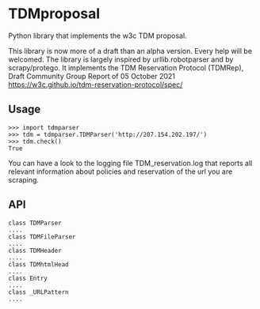 # TDMproposal
Python library that implements the w3c TDM proposal.


This library is now more of a draft than an alpha version. Every help will be welcomed.
The library is largely inspired by urllib.robotparser and by scrapy/protego. It implements the TDM Reservation Protocol (TDMRep), Draft Community Group Report of 05 October 2021 https://w3c.github.io/tdm-reservation-protocol/spec/

## Usage 
```
>>> import tdmparser 
>>> tdm = tdmparser.TDMParser('http://207.154.202.197/') 
>>> tdm.check() 
True 
```
You can have a look to the logging file TDM_reservation.log that reports all relevant information about policies and reservation of the url you are scraping.

## API
```
class TDMParser  
.... 
class TDMFileParser  
.... 
class TDMHeader 
.... 
class TDMhtmlHead  
.... 
class Entry  
.... 
class _URLPattern 
.... 
```
